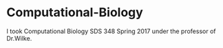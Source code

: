 # Computational-Biology
I took Computational Biology SDS 348 Spring 2017 under the professor of Dr.Wilke.
